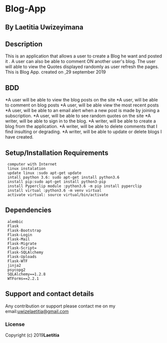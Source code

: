 
# Blog-App
## By Laetitia  Uwizeyimana
## Description
This is an application that allows a user to create a Blog he want  and posted it . A user can also be able to comment  ON another user's blog. The user will able to view the Quotes displayed randomly as user refresh the pages.
This is Blog App.   created on ,29 september 2019

## BDD

  *A user will be able  to view the blog posts on the site
  *A user, will be able  to comment on blog posts
*A user,  will be able view the most recent posts
*A user, will be able  to an email alert when a new post is made by joining a subscription.
*A user, will be able to see random quotes on the site
*A  writer,  will be able to sign in to the blog.
*A  writer,  will be able to create a blog from the application.
*A  writer, will be able  to delete comments that I find insulting or degrading.
*A  writer, will be able  to update or delete blogs I have created.
## Setup/Installation Requirements
     computer with Internet
     linux instalation 
     update linux :sudo apt-get update
     intall paython 3.6: sudo apt-get install python3.6
     install pip:sudo apt-get install python3-pip 
     install Pyperclip module :python3.6 -m pip install pyperclip
     install virtual :python3.6 -m venv virtual
     activate virtual: source virtual/bin/activate

## Dependencies
     alembic
     Flask
     Flask-Bootstrap
     Flask-Login
     Flask-Mail
     Flask-Migrate
     Flask-Script=
     Flask-SQLAlchemy
     Flask-Uploads
     Flask-WTF
     jinja2
     psycopg2
     SQLAlchemy==1.2.8
     WTForms==2.2.1

## Support and contact details
Any contribution or support please contact me on my email:uwizelaetitia@gmail.com
### License

Copyright (c) 2019**Laetitia**
